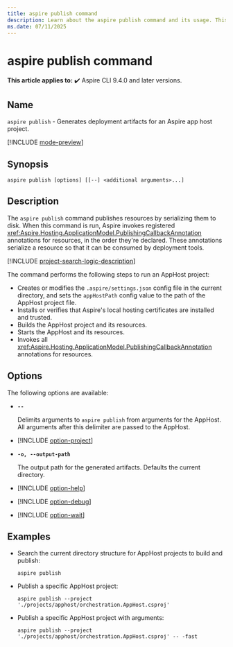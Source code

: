 ```yaml
---
title: aspire publish command
description: Learn about the aspire publish command and its usage. This command invokes resource publishers declared by the app host to serialize resources to disk.
ms.date: 07/11/2025
---
```

# aspire publish command

**This article applies to:** ✔️ Aspire CLI 9.4.0 and later versions.

## Name

`aspire publish` - Generates deployment artifacts for an Aspire app host project.

[!INCLUDE [mode-preview](includes/mode-preview.md)]

## Synopsis

```dotnetcli
aspire publish [options] [[--] <additional arguments>...]
```

## Description

The `aspire publish` command publishes resources by serializing them to disk. When this command is run, Aspire invokes registered <xref:Aspire.Hosting.ApplicationModel.PublishingCallbackAnnotation> annotations for resources, in the order they're declared. These annotations serialize a resource so that it can be consumed by deployment tools.

[!INCLUDE [project-search-logic-description](includes/project-search-logic-description.md)]

The command performs the following steps to run an AppHost project:

- Creates or modifies the `.aspire/settings.json` config file in the current directory, and sets the `appHostPath` config value to the path of the AppHost project file.
- Installs or verifies that Aspire's local hosting certificates are installed and trusted.
- Builds the AppHost project and its resources.
- Starts the AppHost and its resources.
- Invokes all <xref:Aspire.Hosting.ApplicationModel.PublishingCallbackAnnotation> annotations for resources.

## Options

The following options are available:

- **`--`**

  Delimits arguments to `aspire publish` from arguments for the AppHost. All arguments after this delimiter are passed to the AppHost.

- [!INCLUDE [option-project](includes/option-project.md)]

- **`-o, --output-path`**

  The output path for the generated artifacts. Defaults the current directory.

- [!INCLUDE [option-help](includes/option-help.md)]

- [!INCLUDE [option-debug](includes/option-debug.md)]

- [!INCLUDE [option-wait](includes/option-wait.md)]

## Examples

- Search the current directory structure for AppHost projects to build and publish:

  ```Command
  aspire publish
  ```

- Publish a specific AppHost project:

  ```Command
  aspire publish --project './projects/apphost/orchestration.AppHost.csproj'
  ```

- Publish a specific AppHost project with arguments:

  ```Command
  aspire publish --project './projects/apphost/orchestration.AppHost.csproj' -- -fast
  ```
